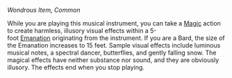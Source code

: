 _Wondrous Item, Common_

While you are playing this musical instrument, you can take a [Magic](https://www.dndbeyond.com/sources/dnd/free-rules/rules-glossary#MagicAction) action to create harmless, illusory visual effects within a 5-foot [Emanation](https://www.dndbeyond.com/sources/dnd/free-rules/rules-glossary#EmanationAreaofEffect) originating from the instrument. If you are a Bard, the size of the Emanation increases to 15 feet. Sample visual effects include luminous musical notes, a spectral dancer, butterflies, and gently falling snow. The magical effects have neither substance nor sound, and they are obviously illusory. The effects end when you stop playing.
